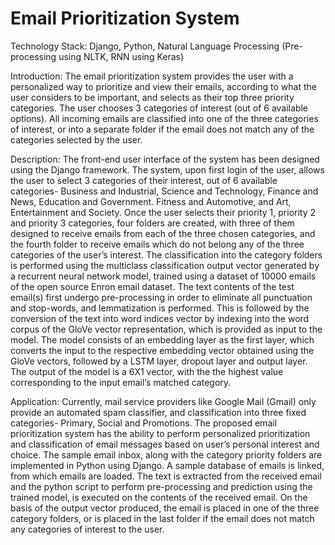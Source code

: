 # Email Prioritization System

Technology Stack: 
Django, Python, Natural Language Processing (Pre-processing using NLTK, RNN using Keras)

Introduction:
The email prioritization system provides the user with a personalized way to prioritize and view their emails, according to what the user considers to be important, and selects as their top three priority categories. The user chooses 3 categories of interest (out of 6 available options). All incoming emails are classified into one of the three categories of interest, or into a separate folder if the email does not match any of the categories selected by the user.

Description:
The front-end user interface of the system has been designed using the Django framework. The system, upon first login of the user, allows the user to select 3 categories of their interest, out of 6 available categories- Business and Industrial, Science and Technology, Finance and News, Education and Government. Fitness and Automotive, and Art, Entertainment and Society. Once the user selects their priority 1, priority 2 and priority 3 categories, four folders are created, with three of them designed to receive emails from each of the three chosen categories, and the fourth folder to receive emails which do not belong any of the three categories of the user’s interest. The classification into the category folders is performed using the multiclass classification output vector generated by a recurrent neural network model, trained using a dataset of 10000 emails of the open source Enron email dataset. The text contents of the test email(s) first undergo pre-processing in order to eliminate all punctuation and stop-words, and lemmatization is performed. This is followed by the conversion of the text into word indices vector by indexing into the word corpus of the GloVe vector representation, which is provided as input to the model. The model consists of an embedding layer as the first layer, which converts the input to the respective embedding vector obtained using the GloVe vectors, followed by a LSTM layer, dropout layer and output layer. The output of the model is a 6X1 vector, with the the highest value corresponding to the input email’s matched category. 

Application:
Currently, mail service providers like Google Mail (Gmail) only provide an automated spam classifier, and classification into three fixed categories- Primary, Social and Promotions. The proposed email prioritization system has the ability to perform personalized prioritization and classification of email messages based on user’s personal interest and choice. The sample email inbox, along with the category priority folders are implemented in Python using Django. A sample database of emails is linked, from which emails are loaded. The text is extracted from the received email and the python script to perform pre-processing and prediction using the trained model, is executed on the contents of the received email. On the basis of the output vector produced, the email is placed in one of the three category folders, or is placed in the last folder if the email does not match any categories of interest to the user.
